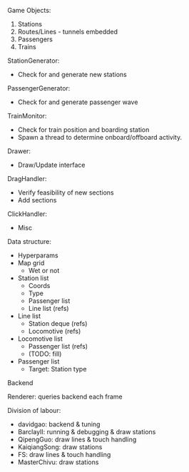 
Game Objects:

1. Stations
2. Routes/Lines - tunnels embedded
3. Passengers
4. Trains

StationGenerator:

- Check for and generate new stations

PassengerGenerator:

- Check for and generate passenger wave

TrainMonitor:

- Check for train position and boarding station
- Spawn a thread to determine onboard/offboard activity.

Drawer:

- Draw/Update interface
        
DragHandler:

- Verify feasibility of new sections
- Add sections

ClickHandler:

- Misc


Data structure:

- Hyperparams
- Map grid
    + Wet or not
- Station list
    + Coords
    + Type
    + Passenger list
    + Line list (refs)
- Line list
    + Station deque (refs)
    + Locomotive (refs)
- Locomotive list
    + Passenger list (refs)
    + (TODO: fill)
- Passenger list
    + Target: Station type


Backend

Renderer: queries backend each frame



Division of labour:

- davidgao: backend & tuning
- BarclayII: running & debugging & draw stations
- QipengGuo: draw lines & touch handling
- KaiqiangSong: draw stations
- FS: draw lines & touch handling
- MasterChivu: draw stations
